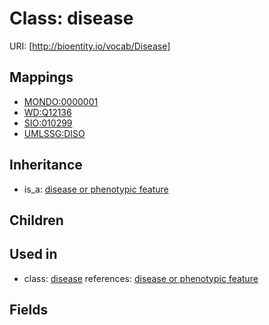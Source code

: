 # Class: disease




URI: [http://bioentity.io/vocab/Disease]
## Mappings

 * [MONDO:0000001](http://purl.obolibrary.org/obo/MONDO_0000001)
 * [WD:Q12136](http://purl.obolibrary.org/obo/WD_Q12136)
 * [SIO:010299](http://semanticscience.org/resource/SIO_010299)
 * [UMLSSG:DISO](http://purl.obolibrary.org/obo/UMLSSG_DISO)
## Inheritance

 *  is_a: [disease or phenotypic feature](DiseaseOrPhenotypicFeature.md)
## Children

## Used in

 *  class: [disease](Disease.md) references: [disease or phenotypic feature](DiseaseOrPhenotypicFeature.md)
## Fields

